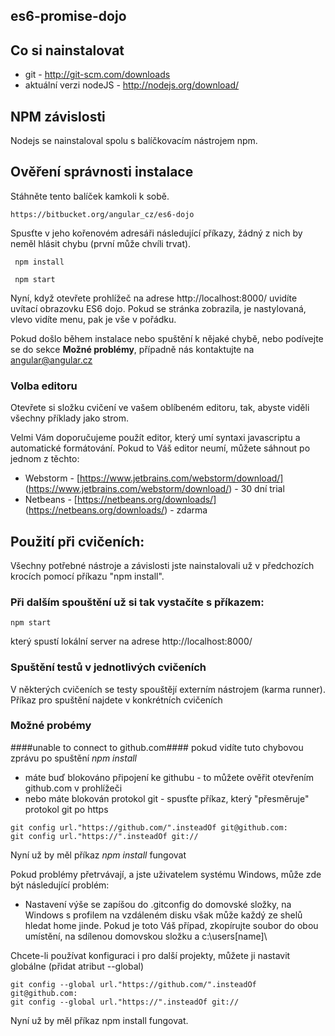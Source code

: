 ## es6-promise-dojo

## Co si nainstalovat
- git - http://git-scm.com/downloads
- aktuální verzi nodeJS - http://nodejs.org/download/

## NPM závislosti
Nodejs se nainstaloval spolu s balíčkovacím nástrojem npm.

## Ověření správnosti instalace

Stáhněte tento balíček kamkoli k sobě. 

```
https://bitbucket.org/angular_cz/es6-dojo
```

Spusťte v jeho kořenovém adresáři následující příkazy, žádný z nich by neměl hlásit chybu (první může chvíli trvat).

```
 npm install

 npm start
```

Nyní, když otevřete prohlížeč na adrese http://localhost:8000/ uvidíte uvítací obrazovku ES6 dojo.
Pokud se stránka zobrazila, je nastylovaná, vlevo vidíte menu, pak je vše v pořádku. 

Pokud došlo během instalace nebo spuštění k nějaké chybě, nebo podívejte se do sekce **Možné problémy**, případně nás kontaktujte na [angular@angular.cz](mailto:angular@angular.cz)

### Volba editoru ###

Otevřete si složku cvičení ve vašem oblíbeném editoru, tak, abyste viděli všechny příklady jako strom.

Velmi Vám doporučujeme použít editor, který umí syntaxi javascriptu a automatické formátování. Pokud to Váš editor neumí, můžete sáhnout po jednom z těchto:

 - Webstorm - [https://www.jetbrains.com/webstorm/download/] (https://www.jetbrains.com/webstorm/download/) - 30 dní trial
 - Netbeans - [https://netbeans.org/downloads/] (https://netbeans.org/downloads/) - zdarma

## Použití při cvičeních: ##

Všechny potřebné nástroje a závislosti jste nainstalovali už v předchozích krocích pomocí příkazu "npm install".

### Při dalším spouštění už si tak vystačíte s příkazem: ###
```
npm start
```
který spustí lokální server na adrese http://localhost:8000/

### Spuštění testů v jednotlivých cvičeních ###
V některých cvičeních se testy spouštějí externím nástrojem (karma runner). Příkaz pro spuštění najdete v konkrétních cvičeních

### Možné probémy ###

####unable to connect to github.com####
pokud vidíte tuto chybovou zprávu po spuštění *npm install*

* máte buď blokováno připojení ke githubu  - to můžete ověřit otevřením github.com v prohlížeči
* nebo máte blokován protokol git - spusťte příkaz, který "přesměruje" protokol git po https

```
git config url."https://github.com/".insteadOf git@github.com:
git config url."https://".insteadOf git://
```

Nyní už by měl příkaz *npm install* fungovat

Pokud problémy přetrvávají, a jste uživatelem systému Windows, může zde být následující problém:

* Nastavení výše se zapíšou do .gitconfig do domovské složky, na Windows s profilem na vzdáleném disku však může každý ze shelů hledat home jinde. Pokud je toto Váš případ, zkopírujte soubor do obou umístění, na sdílenou domovskou složku a c:\users\[name]\

Chcete-li používat konfiguraci i pro další projekty, můžete ji nastavit globálne (přidat atribut --global)

```
git config --global url."https://github.com/".insteadOf git@github.com:
git config --global url."https://".insteadOf git://
```
Nyní už by měl příkaz npm install fungovat.
